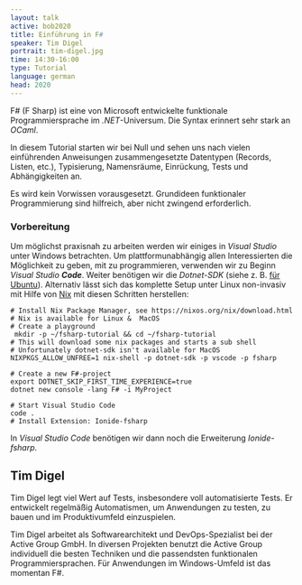 ```yaml
---
layout: talk
active: bob2020
title: Einführung in F#
speaker: Tim Digel
portrait: tim-digel.jpg
time: 14:30-16:00
type: Tutorial
language: german
head: 2020
---
```


F# (F Sharp) ist eine von Microsoft entwickelte funktionale
Programmiersprache im _.NET_-Universum. Die Syntax erinnert sehr stark
an _OCaml_.

In diesem Tutorial starten wir bei Null und sehen uns nach vielen
einführenden Anweisungen zusammengesetzte Datentypen (Records,
Listen, etc.), Typisierung, Namensräume, Einrückung, Tests und
Abhängigkeiten an.

Es wird kein Vorwissen vorausgesetzt. Grundideen funktionaler
Programmierung sind hilfreich, aber nicht zwingend erforderlich.

### Vorbereitung

Um möglichst praxisnah zu arbeiten werden wir einiges in _Visual
Studio_ unter Windows betrachten. Um plattformunabhängig allen
Interessierten die Möglichkeit zu geben, mit zu programmieren,
verwenden wir zu Beginn _Visual Studio **Code**_. Weiter benötigen
wir die _Dotnet-SDK_ (siehe z. B. [für
Ubuntu](https://www.techrepublic.com/article/how-to-install-dotnet-core-on-ubuntu-18-04/)). Alternativ
lässt sich das komplette Setup unter Linux non-invasiv mit Hilfe von
[Nix](https://nixos.org/nix/download.html) mit diesen Schritten
herstellen:

    # Install Nix Package Manager, see https://nixos.org/nix/download.html
    # Nix is available for Linux &  MacOS
    # Create a playground
     mkdir -p ~/fsharp-tutorial && cd ~/fsharp-tutorial
    # This will download some nix packages and starts a sub shell
    # Unfortunately dotnet-sdk isn't available for MacOS
    NIXPKGS_ALLOW_UNFREE=1 nix-shell -p dotnet-sdk -p vscode -p fsharp
    
    # Create a new F#-project
    export DOTNET_SKIP_FIRST_TIME_EXPERIENCE=true
    dotnet new console -lang F# -i MyProject
    
    # Start Visual Studio Code
    code .
    # Install Extension: Ionide-fsharp

In _Visual Studio Code_ benötigen wir dann noch die Erweiterung
_Ionide-fsharp_.

## Tim Digel

Tim Digel legt viel Wert auf Tests, insbesondere voll automatisierte
Tests. Er entwickelt regelmäßig Automatismen, um Anwendungen zu
testen, zu bauen und im Produktivumfeld einzuspielen.

Tim Digel arbeitet als Softwarearchitekt und DevOps-Spezialist bei der
Active Group GmbH. In diversen Projekten benutzt die Active Group
individuell die besten Techniken und die passendsten funktionalen
Programmiersprachen. Für Anwendungen im Windows-Umfeld ist das
momentan F#.
